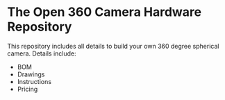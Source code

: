 # The Open 360 Camera Hardware Repository 
This repository includes all details to build your own 360 degree spherical camera. 
Details include:
* BOM
* Drawings
* Instructions
* Pricing

